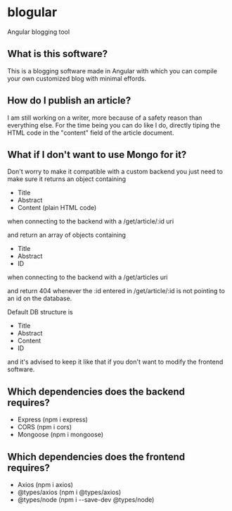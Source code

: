 # blogular
Angular blogging tool

## What is this software?

This is a blogging software made in Angular with which you can compile your own customized blog with minimal effords.

## How do I publish an article?

I am still working on a writer, more because of a safety reason than everything else. For the time being you can do like I do, directly tiping the HTML code in
the "content" field of the article document.

## What if I don't want to use Mongo for it?

Don't worry to make it compatible with a custom backend you just need to make sure it returns an object containing 

 - Title
 - Abstract
 - Content (plain HTML code)

when connecting to the backend with a /get/article/:id uri

and return an array of objects containing

  - Title
  - Abstract
  - ID
  
when connecting to the backend with a /get/articles uri

and return 404 whenever the :id entered in /get/article/:id is not pointing to an id on the database.

Default DB structure is

   - Title
   - Abstract
   - Content
   - ID

and it's advised to keep it like that if you don't want to modify the frontend software.

## Which dependencies does the backend requires?

   - Express (npm i express)
   - CORS (npm i cors)
   - Mongoose (npm i mongoose)

## Which dependencies does the frontend requires?

   - Axios (npm i axios)
   - @types/axios (npm i @types/axios)
   - @types/node (npm i --save-dev @types/node)
